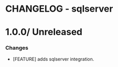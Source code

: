 # CHANGELOG - sqlserver

1.0.0/ Unreleased
==================

### Changes

* [FEATURE] adds sqlserver integration.

